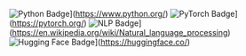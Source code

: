 ![Python Badge](https://img.shields.io/badge/Python-3776AB?style=for-the-badge&logo=python&logoColor=white)](https://www.python.org/)
![PyTorch Badge](https://img.shields.io/badge/PyTorch-EE4C2C?style=for-the-badge&logo=pytorch&logoColor=white)](https://pytorch.org/)
![NLP Badge](https://img.shields.io/badge/NLP-4B0082?style=for-the-badge&logo=natural-language-processing&logoColor=white)](https://en.wikipedia.org/wiki/Natural_language_processing)
![Hugging Face Badge](https://img.shields.io/badge/Hugging_Face-0074d9?style=for-the-badge&logo=huggingface&logoColor=white)](https://huggingface.co/)

<!--
**kkyo9753/kkyo9753** is a ✨ _special_ ✨ repository because its `README.md` (this file) appears on your GitHub profile.

Here are some ideas to get you started:

- 🔭 I’m currently working on ...
- 🌱 I’m currently learning ...
- 👯 I’m looking to collaborate on ...
- 🤔 I’m looking for help with ...
- 💬 Ask me about ...
- 📫 How to reach me: ...
- 😄 Pronouns: ...
- ⚡ Fun fact: ...
-->
